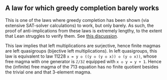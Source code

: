 ## A law for which greedy completion barely works

This is one of the laws where greedy completion has been shown (via extensive SAT-solver calculations) to work, but only barely.  As such, the proof of anti-implications from these laws is extremely lengthy, to the extent that Lean struggles to verify them.  See [this discussion](https://leanprover.zulipchat.com/#narrow/stream/458659-Equational/topic/1076.20!.3D.3E.203/near/476933251).

This law implies that left multiplications are surjective, hence finite magmas are left quasigroups (bijective left multiplications).  In left quasigroups, this law is equivalent to law 11228 `x = y ◇ ((y ◇ (y ◇ x)) ◇ (y ◇ x))`, whose free magma with one generator is `ℤ/3ℤ` equipped with `x ◇ y = y + 1`.  Hence the (infinite) free magma of the 713 equation has no finite quotient besides the trivial one and that 3-element magma.

